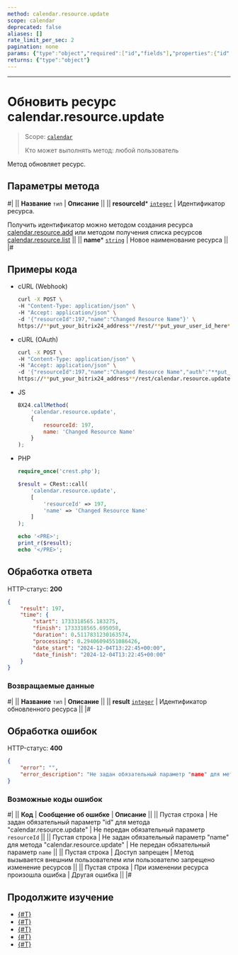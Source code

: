 ```yaml
---
method: calendar.resource.update
scope: calendar
deprecated: false
aliases: []
rate_limit_per_sec: 2
pagination: none
params: {"type":"object","required":["id","fields"],"properties":{"id":{"type":"integer"},"fields":{"type":"object"}}}
returns: {"type":"object"}
---
```



---

# Обновить ресурс calendar.resource.update

> Scope: [`calendar`](../../scopes/permissions.md)
>
> Кто может выполнять метод: любой пользователь

Метод обновляет ресурс.

## Параметры метода



#|
|| **Название**
`тип` | **Описание** ||
|| **resourceId***
[`integer`](../../data-types.md) | Идентификатор ресурса.

Получить идентификатор можно методом создания ресурса [calendar.resource.add](./calendar-resource-add.md) или методом получения списка ресурсов [calendar.resource.list](./calendar-resource-list.md) ||
|| **name***
[`string`](../../data-types.md) | Новое наименование ресурса ||
|#

## Примеры кода





- cURL (Webhook)

    ```bash
    curl -X POST \
    -H "Content-Type: application/json" \
    -H "Accept: application/json" \
    -d '{"resourceId":197,"name":"Changed Resource Name"}' \
    https://**put_your_bitrix24_address**/rest/**put_your_user_id_here**/**put_your_webbhook_here**/calendar.resource.update
    ```

- cURL (OAuth)

    ```bash
    curl -X POST \
    -H "Content-Type: application/json" \
    -H "Accept: application/json" \
    -d '{"resourceId":197,"name":"Changed Resource Name","auth":"**put_access_token_here**"}' \
    https://**put_your_bitrix24_address**/rest/calendar.resource.update
    ```

- JS

    ```js
    BX24.callMethod(
        'calendar.resource.update',
        {
            resourceId: 197,
            name: 'Changed Resource Name'
        }
    );
    ```

- PHP

    ```php
    require_once('crest.php');

    $result = CRest::call(
        'calendar.resource.update',
        [
            'resourceId' => 197,
            'name' => 'Changed Resource Name'
        ]
    );

    echo '<PRE>';
    print_r($result);
    echo '</PRE>';
    ```



## Обработка ответа

HTTP-статус: **200**

```json
{
    "result": 197,
    "time": {
        "start": 1733318565.183275,
        "finish": 1733318565.695058,
        "duration": 0.5117831230163574,
        "processing": 0.29406094551086426,
        "date_start": "2024-12-04T13:22:45+00:00",
        "date_finish": "2024-12-04T13:22:45+00:00"
    }
}
```

### Возвращаемые данные

#|
|| **Название**
`тип` | **Описание** ||
|| **result**
[`integer`](../../data-types.md) | Идентификатор обновленного ресурса ||
|#

## Обработка ошибок

HTTP-статус: **400**

```json
{
    "error": "",
    "error_description": "Не задан обязательный параметр "name" для метода "calendar.resource.update""
}
```


### Возможные коды ошибок

#|
|| **Код** | **Сообщение об ошибке** | **Описание** ||
|| Пустая строка | Не задан обязательный параметр "id" для метода "calendar.resource.update" | Не передан обязательный параметр `resourceId` ||
|| Пустая строка | Не задан обязательный параметр "name" для метода "calendar.resource.update" | Не передан обязательный параметр `name` ||
|| Пустая строка | Доступ запрещен | Метод вызывается внешним пользователем или пользователю запрещено изменение ресурсов ||
|| Пустая строка | При изменении ресурса произошла ошибка | Другая ошибка ||
|#



## Продолжите изучение 

- [{#T}](./index.md)
- [{#T}](./calendar-resource-add.md)
- [{#T}](./calendar-resource-list.md)
- [{#T}](./calendar-resource-booking-list.md)
- [{#T}](./calendar-resource-delete.md)
